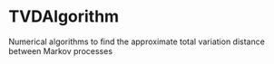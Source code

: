 # TVDAlgorithm
Numerical algorithms to find the approximate total variation distance between Markov processes